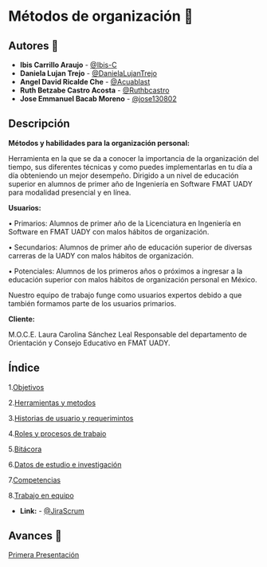 

# Métodos de organización :notebook:

## Autores :pencil:
* **Ibis Carrillo Araujo** - [@Ibis-C](https://github.com/Ibis-C "@Ibis-C")
* **Daniela Lujan Trejo** - [@DanielaLujanTrejo](https://github.com/DanielaLujanTrejo "@DanielaLujanTrejo") 
* **Angel David Ricalde Che** - [@Acuablast](https://github.com/Acuablast "@JAcuablast")
* **Ruth Betzabe Castro Acosta** - [@Ruthbcastro](https://github.com/Ruthbcastro "@Ruthbcastro")
* **Jose Emmanuel Bacab Moreno** - [@jose130802](https://github.com/jose130802 "jose130802")
## Descripción
**Métodos y habilidades para la  organización personal:**

Herramienta en la que se da a conocer la importancia de la organización del tiempo, sus diferentes técnicas y como puedes implementarlas en tu día a día obteniendo un mejor desempeño. Dirigido a un nivel de educación superior en alumnos de primer año de Ingeniería en Software FMAT UADY para modalidad presencial y en línea.

**Usuarios:**

•	Primarios: Alumnos de primer año de la Licenciatura en Ingeniería en Software en FMAT  UADY con malos hábitos de organización.

•	Secundarios: Alumnos de primer año de educación superior de diversas carreras de la UADY con malos hábitos de organización.


•	Potenciales: Alumnos de los primeros años o próximos a ingresar a la educación superior con malos hábitos de organización personal en México.

Nuestro equipo de trabajo funge como usuarios expertos debido a que también formamos parte de los usuarios primarios.


**Cliente:**


M.O.C.E. Laura 	Carolina Sánchez Leal Responsable del departamento de Orientación y Consejo Educativo en FMAT  UADY.





## Índice


1.[Objetivos](https://github.com/Ibis-C/Metodos-de-organizaci-n/blob/main/Documentacion/1.%20Objetivos.md#objetivo-general "Objetivos")


2.[Herramientas y metodos](https://github.com/Ibis-C/Metodos-de-organizaci-n/blob/main/Documentacion/2.%20Herramientas%20y%20métodos.md#herramientas-y-métodos "Herramientas de usuario")


3.[Historias de usuario y requerimintos](https://github.com/Ibis-C/Metodos-de-organizaci-n/blob/main/Documentacion/3.%20Historias%20de%20usuario%20y%20requerimientos%20no%20funcionales.md#historias-de-usuario-y-requerimientos "Historias de usuario y requerimientos")

4.[Roles y procesos de trabajo](https://github.com/Ibis-C/Metodos-de-organizaci-n/blob/main/Documentacion/4.%20Roles%20y%20proceso%20de%20trabajo.md#proceso-de-trabajo "Casos de uso")

5.[Bitácora](https://github.com/Ibis-C/Metodos-de-organizaci-n/blob/main/Documentacion/5.%20bitácora.md#bitácora "Herramientas e investigación")

6.[Datos de estudio e investigación](https://github.com/Ibis-C/Metodos-de-organizaci-n/blob/main/Documentacion/6.%20Datos%20de%20estudio%20e%20Investigacion.md#datos-de-estudio-e-investigación "Datos de estudio e investigación")

7.[Competencias](https://github.com/Ibis-C/Metodos-de-organizaci-n/blob/main/Documentacion/7.%20Competencias%20.md#competencias "Competencias")

8.[Trabajo en equipo](https://github.com/Ibis-C/Metodos-de-organizaci-n/blob/main/Documentacion/8.%20Trabajo%20en%20equipo.md#trabajo-en-equipo "Trabajo en equipo")


* **Link:** - [@JiraScrum](https://metodos-de-organizacion.atlassian.net/jira/software/projects/PFIS/boards/2)

## Avances :bookmark_tabs:

[Primera Presentación](https://drive.google.com/file/d/1F0vofleelqB5JcEyuFYQqAPxitU4AYgu/view "Primera Presentación")







